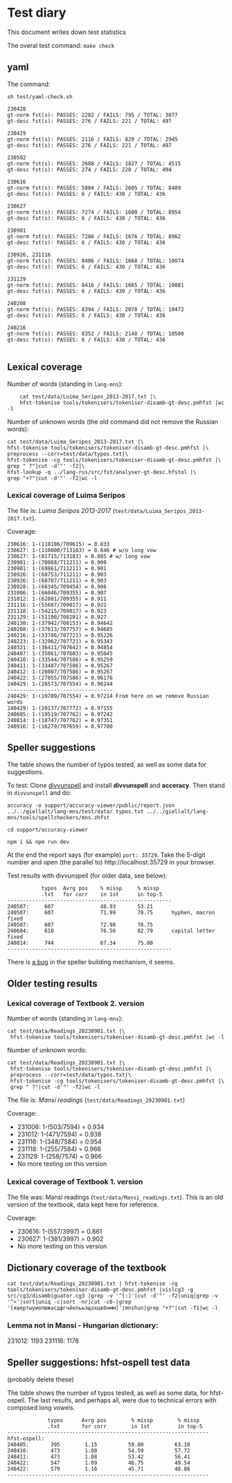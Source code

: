 Test diary
==========

This document writes down test statistics

The overal test command: `make check`

## yaml

The command:

`sh test/yaml-check.sh` 


```
230428
gt-norm fst(s): PASSES: 2282 / FAILS: 795 / TOTAL: 3077
gt-desc fst(s): PASSES: 276 / FAILS: 221 / TOTAL: 497

230429
gt-norm fst(s): PASSES: 2116 / FAILS: 829 / TOTAL: 2945
gt-desc fst(s): PASSES: 276 / FAILS: 221 / TOTAL: 497

230502
gt-norm fst(s): PASSES: 2688 / FAILS: 1827 / TOTAL: 4515
gt-desc fst(s): PASSES: 274 / FAILS: 220 / TOTAL: 494

230616
gt-norm fst(s): PASSES: 5804 / FAILS: 2605 / TOTAL: 8409
gt-desc fst(s): PASSES: 6 / FAILS: 430 / TOTAL: 436

230627
gt-norm fst(s): PASSES: 7274 / FAILS: 1680 / TOTAL: 8954
gt-desc fst(s): PASSES: 6 / FAILS: 430 / TOTAL: 436

230901
gt-norm fst(s): PASSES: 7286 / FAILS: 1676 / TOTAL: 8962
gt-desc fst(s): PASSES: 6 / FAILS: 430 / TOTAL: 436

230926, 231116
gt-norm fst(s): PASSES: 8406 / FAILS: 1668 / TOTAL: 10074
gt-desc fst(s): PASSES: 6 / FAILS: 430 / TOTAL: 436

231129
gt-norm fst(s): PASSES: 8416 / FAILS: 1665 / TOTAL: 10081
gt-desc fst(s): PASSES: 6 / FAILS: 430 / TOTAL: 436

240208
gt-norm fst(s): PASSES: 8394 / FAILS: 2078 / TOTAL: 10472
gt-desc fst(s): PASSES: 6 / FAILS: 430 / TOTAL: 436

240216
gt-norm fst(s): PASSES: 8352 / FAILS: 2148 / TOTAL: 10500
gt-desc fst(s): PASSES: 6 / FAILS: 430 / TOTAL: 436


```


## Lexical coverage 

Number of words (standing in `lang-mns`):

```
	cat test/data/Luima_Seripos_2013-2017.txt |\
	hfst-tokenise tools/tokenisers/tokeniser-disamb-gt-desc.pmhfst |wc -l
```

Number of unknown words (the old command did not remove the Russian words):


```
cat test/data/Luima_Seripos_2013-2017.txt |\
hfst-tokenise tools/tokenisers/tokeniser-disamb-gt-desc.pmhfst |\
preprocess --corr=test/data/typos.txt|\
hfst-tokenise -cg tools/tokenisers/tokeniser-disamb-gt-desc.pmhfst |\
grep " ?"|cut -d'"' -f2|\
hfst-lookup -q ../lang-rus/src/fst/analyser-gt-desc.hfstol |\
grep "+?"|cut -d'"' -f2|wc -l
```

### Lexical coverage of Luima Seripos

The file is: *Luima Seripos 2013-2017* (`test/data/Luima_Seripos_2013-2017.txt`).

Coverage:

```
230616: 1-(118186/709615) = 0.833
230627: 1-(110000/713183) = 0.846 # w/o long vow 
230627: 1-(81715/713183) = 0.885 # w/ long vow 
230901: 1-(70868/711211) = 0.900 
230901: 1-(69861/711211) = 0.901 
230926: 1-(68753/711211) = 0.903 
230926: 1-(68707/711211) = 0.903 
230928: 1-(66345/709454) = 0.906 
231006: 1-(66046/709355) = 0.907
231012: 1-(62881/709355) = 0.911
231116: 1-(55607/709017) = 0.922
231118: 1-(54215/709017) = 0.923
231129: 1-(51190/708201) = 0.927
240130: 1-(37942/708153) = 0.94642
240208: 1-(37613/707757) = 0.94685
240216: 1-(33786/707721) = 0.95226
240223: 1-(32962/707721) = 0.95343
240321: 1-(36411/707642) = 0.94854
240407: 1-(35061/707603) = 0.95045
240410: 1-(33544/707586) = 0.95259
240411: 1-(33487/707586) = 0.95267
240412: 1-(28007/707586) = 0.95267
240422: 1-(27055/707586) = 0.96176
240429: 1-(26573/707554) = 0.96244
----------------------------------
240429: 1-(19709/707554) = 0.97214 From here on we remove Russian words
240429: 1-(20137/707772) = 0.97155
240605: 1-(19519/707762) = 0.97242
240814: 1-(18747/707762) = 0.97351
240916: 1-(16279/707659) = 0.97700

```




## Speller suggestions

The table shows the number of typos tested, as well as some data for suggestions.

To test: Clone [divvunspell](https://github.com/divvun/divvunspell/blob/main/README.md) and install **divvunspell** and **acceracy**. Then stand in `divvunspell` and do:

```
accuracy -o support/accuracy-viewer/public/report.json ../../giellalt/lang-mns/test/data/ typos.txt ../../giellalt/lang-mns/tools/spellcheckers/mns.zhfst

cd support/accuracy-viewer

npm i && npm run dev
```

At the end the report says (for example) `port: 35729`. Take the 5-digit number and open (the parallel to) http://localhost:35729  in your browser.

Test results with divvunspell (for older data, see below):
```
           typos  Avrg pos    % missp     % missp
           .txt   for corr    in 1st      in top-5     
-----------------------------------------------------
240507:     607               48.93       53.21      
240507:     607               71.99       78.75      hyphen, macron fixed
240507:     607               72.98       78.75      
240604:     610               76.56       82.79      capital letter fixed
240814:     744               67.34       75.00
-----------------------------------------------------
```


There is [a bug](https://github.com/giellalt/lang-sma/issues/22) 
in the speller building mechanism, it seems.




## Older testing results

### Lexical coverage of Textbook 2. version


Number of words (standing in `lang-mns`):

```
cat test/data/Readings_20230901.txt |\
 hfst-tokenise tools/tokenisers/tokeniser-disamb-gt-desc.pmhfst |wc -l
```

Number of unknown words:

```
cat test/data/Readings_20230901.txt |\
 hfst-tokenise tools/tokenisers/tokeniser-disamb-gt-desc.pmhfst |\
 preprocess --corr=test/data/typos.txt|\
 hfst-tokenise -cg tools/tokenisers/tokeniser-disamb-gt-desc.pmhfst |\
 grep " ?"|cut -d'"' -f2|wc -l
```


The file is: *Mansi readings* (`test/data/Readings_20230901.txt`)

Coverage:

- 231006: 1-(503/7594) = 0.934
- 231012: 1-(471/7594) = 0.938
- 231116: 1-(348/7584) = 0.954
- 231118: 1-(255/7584) = 0.966
- 231129: 1-(258/7574) = 0.966
- No more testing on this version

### Lexical coverage of Textbook 1. version

The file was: Mansi readings (`test/data/Mansi_readings.txt`). This is an old version of the textbook, data kept here for reference.

Coverage:

- 230616: 1-(557/3997) = 0.861
- 230627: 1-(381/3997) = 0.902
- No more testing on this version


## Dictionary coverage of the textbook

```
cat test/data/Readings_20230901.txt | hfst-tokenise -cg tools/tokenisers/tokeniser-disamb-gt-desc.pmhfst |vislcg3 -g src/cg3/disambiguator.cg3 |grep -v '^[:]'|cut -d'"' -f2|uniq|grep -v '^<'|sort|uniq -c|sort -nr|cut -c6-|grep '[яшертыуиопюжасдфгчйкльъэщзхцвбнмм]'|mnshun|grep "+?"|cut -f1|wc -l
```

### Lemma not in Mansi - Hungarian dictionary:

231012: 1193
231116: 1178


## Speller suggestions: hfst-ospell test data

(probably delete these)

The table shows the number of typos tested, as well as some data, for hfst-ospell. The last results, and perhaps all, were due to technical errors with composed long vowels.

```
             typos      Avrg pos        % missp        % missp
             .txt       for corr        in 1st         in top-5     
-----------------------------------------------------------------
hfst-ospell:
240405:       395        1.15          59.80          63.10          
240410:       473        1.08          54.59          57.72        
240411:       473        1.08          53.42          56.41        
240422:       547        1.09          46.75          49.54        
240422:       579        1.16          45.71          48.86        
-----------------------------------------------------------------


